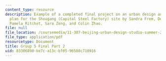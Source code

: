 ```yaml
---
content_type: resource
description: Example of a completed final project on an urban design and development
  plan for the Shougang (Capital Steel Factory) site by Sandra Frem, Deborah Morris,
  Pamela Ritchot, Sara Zeng, and Colin Zhao.
file: null
file_location: /coursemedia/11-307-beijing-urban-design-studio-summer-2008/83306890be7ca13cbf0596580c710916_group5_final_2.pdf
file_type: application/pdf
resourcetype: Document
title: Group 5 Final Part 2
uid: 83306890-be7c-a13c-bf05-96580c710916
---
```

